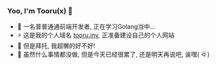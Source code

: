 ### Yoo, I'm Tooru(x) 👋

- 🍻 一名普普通通前端开发者, 正在学习Golang当中...
- ⚡️ 这是我的个人域名 [tooru.inv](http://tooru.inv), 正准备建设自己的个人网站
- 🏃 但是拜托, 我超懒的好不好! 
- 🌚 虽然什么事情都没做, 但是今天已经很累了, 还是明天再说吧, 诶嘿( ᐛ )
